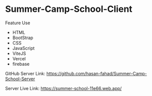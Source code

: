 # Summer-Camp-School-Client

Feature Use

<ul>
  <li>HTML</li>
  <li>BootStrap</li>
  <li>CSS</li>
  <li>JavaScript</li>
  <li>ViteJS</li>
  <li>Vercel</li>
  <li>firebase</li>
 </ul>
 
 GitHub Server Link: https://github.com/hasan-fahad/Summer-Camp-School-Server
 
 Server Live Link: https://summer-school-11e66.web.app/
